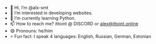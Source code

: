 - 👋 Hi, I’m @alx-smt
- 👀 I’m interested in developing websites.
- 🌱 I’m currently learning Python.
- 📫 How to reach me? ittoint @ DISCORD or alex@ittoint.online
- 😄 Pronouns: he/him
- ⚡ Fun fact: I speak 4 languages: English, Russian, German, Estonian

<!---
alx-smt/alx-smt is a ✨ special ✨ repository because its `README.md` (this file) appears on your GitHub profile.
You can click the Preview link to take a look at your changes.
--->
